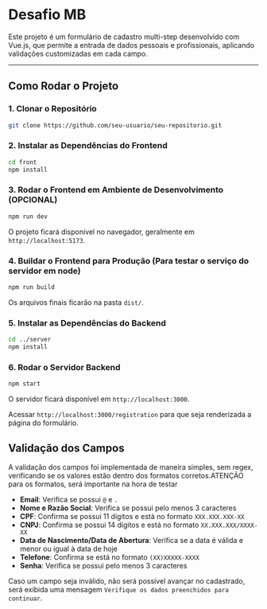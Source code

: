# Desafio MB

Este projeto é um formulário de cadastro multi-step desenvolvido com Vue.js, que permite a entrada de dados pessoais e profissionais, aplicando validações customizadas em cada campo.

---

## Como Rodar o Projeto

### 1. Clonar o Repositório
```sh
git clone https://github.com/seu-usuario/seu-repositorio.git
```

### 2. Instalar as Dependências do Frontend
```sh
cd front
npm install
```

### 3. Rodar o Frontend em Ambiente de Desenvolvimento (OPCIONAL)
```sh
npm run dev
```
O projeto ficará disponível no navegador, geralmente em `http://localhost:5173`.

### 4. Buildar o Frontend para Produção (Para testar o serviço do servidor em node)
```sh
npm run build
```
Os arquivos finais ficarão na pasta `dist/`.

### 5. Instalar as Dependências do Backend
```sh
cd ../server
npm install
```

### 6. Rodar o Servidor Backend
```sh
npm start
```
O servidor ficará disponível em `http://localhost:3000`.

Acessar `http://localhost:3000/registration` para que seja renderizada a página do formulário.

## Validação dos Campos
A validação dos campos foi implementada de maneira simples, sem regex, verificando se os valores estão dentro dos formatos corretos.ATENÇÃO para os formatos, será importante na hora de testar

- **Email**: Verifica se possui `@` e `.`
- **Nome e Razão Social**: Verifica se possui pelo menos 3 caracteres
- **CPF**: Confirma se possui 11 dígitos e está no formato `XXX.XXX.XXX-XX`
- **CNPJ**: Confirma se possui 14 dígitos e está no formato `XX.XXX.XXX/XXXX-XX`
- **Data de Nascimento/Data de Abertura**: Verifica se a data é válida e menor ou igual à data de hoje
- **Telefone**: Confirma se está no formato `(XX)XXXXX-XXXX`
- **Senha**: Verifica se possui pelo menos 3 caracteres

Caso um campo seja inválido, não será possível avançar no cadastrado, será exibida uma mensagem `Verifique os dados preenchidos para continuar`.


